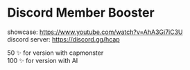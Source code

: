 # Discord Member Booster
showcase: https://www.youtube.com/watch?v=AhA3Gi7iC3U<br>
discord server: https://discord.gg/hcap<br>

50 ✨ for version with capmonster<br>
100 ✨ for version with AI

